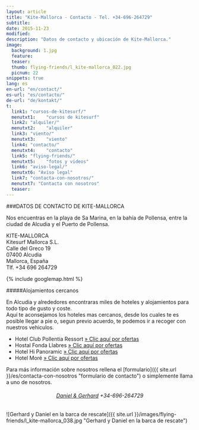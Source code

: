 ```yaml
---
layout: article
title: "Kite-Mallorca - Contacto - Tel. +34-696-264729"
subtitle: 
date: 2015-11-23
modified:
description: "Datos de contacto y ubicación de Kite-Mallorca."
image:
  background: 1.jpg
  feature:
  teaser:
  thumb: flying-friends/l_kite-mallorca_022.jpg
  picnum: 22
snippets: true
lang: es
en-url: "en/contact/"
es-url: "es/contacto/"
de-url: "de/kontakt/"
t:
  link1: "cursos-de-kitesurf/"
  menutxt1:    "cursos de kitesurf"
  link2: "alquiler/"
  menutxt2:    "alquiler"
  link3: "viento/"
  menutxt3:    "viento"
  link4: "contacto/"
  menutxt4:    "contacto"
  link5: "flying-friends/"
  menutxt5:    "fotos y videos"
  link6: "aviso-legal/"
  menutxt6: "Aviso legal"
  link7: "contacta-con-nosotros/"
  menutxt7: "Contacta con nosotros"
  teaser:
---
```


###DATOS DE CONTACTO DE KITE-MALLORCA

Nos encuentras en la playa de Sa Marina, en la bahía de Pollensa, entre la ciudad de Alcudia y el Puerto de Pollensa.

KITE-MALLORCA  
Kitesurf Mallorca S.L.  
Calle del Greco 19  
07400 Alcudia  
Mallorca, España  
Tlf. +34 696 264729

{% include googlemap.html %}

#####Alojamientos cercanos

En Alcudia y alrededores encontraras miles de hoteles y alojamientos para todo tipo de gusto y coste.  
Aquí te aconsejamos los hoteles mas cercanos, desde los cuales te es posible llegar a pie o, segun previo acuerdo, te podemos ir a recoger con nuestros vehiculos.

- Hotel Club Pollentia Ressort <a href="https://www.clubpollentia.com/?lang=es" rel="nofollow" title="www.clubpollentia.com">» Clic aquí por ofertas</a>
- Hostal Fonda Llabres <a href="http://www.fondallabres.com/alcudia.htm" rel="nofollow" title="www.fondallabres.com">» Clic aquí por ofertas</a>
- Hotel Hi Panoramic <a href="http://www.hihotels.net/es/hotels/7-smartline-panoramic" rel="nofollow" title="www.hihotels.net">» Clic aquí por ofertas</a>
- Hotel Moré <a href="http://www.hotelmore.com" rel="nofollow" title="www.hotelmore.com">» Clic aquí por ofertas</a>

Para más información sobre nosotros rellena el [formulario]({{ site.url }}/es/contacta-con-nosotros "formulario de contacto") o simplemente llama a uno de nosotros.

<h6 style='text-align: center;'><a href="{{ site.url }}/es/contacta-con-nosotros" title="Abre el formulario de contacto para que nos puedas hacer tus preguntas">Daniel & Gerhard</a> +34-696-264729</h6>

![Gerhard y Daniel en la barca de rescate]({{ site.url }}/images/flying-friends/l_kite-mallorca_038.jpg "Gerhard y Daniel en la barca de rescate")
